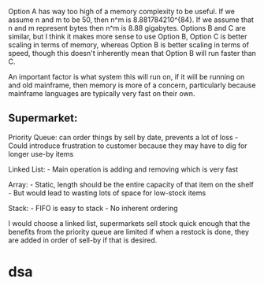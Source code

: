 Option A has way too high of a memory complexity to be useful. If we assume n and m to be 50, then n^m is 8.881784210^{84}. If we assume that n and m represent bytes then n^m is 8.88 gigabytes.
Options B and C are similar, but I think it makes more sense to use Option B, Option C is better scaling in terms of memory, whereas Option B is better scaling in terms of speed, though this doesn't inherently mean that Option B will run faster than C.

An important factor is what system this will run on, if it will be running on and old mainframe, then memory is more of a concern, particularly because mainframe languages are typically very fast on their own.

Supermarket:
---
Priority Queue: can order things by sell by date, prevents a lot of loss
    - Could introduce frustration to customer because they may have to dig for longer use-by items

Linked List:
    - Main operation is adding and removing which is very fast

Array:
    - Static, length should be the entire capacity of that item on the shelf
        - But would lead to wasting lots of space for low-stock items

Stack:
    - FIFO is easy to stack
    - No inherent ordering

I would choose a linked list, supermarkets sell stock quick enough that the benefits from the priority queue are limited if when a restock is done, they are added in order of sell-by if that is desired.

# dsa
